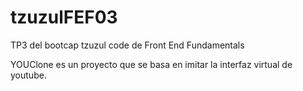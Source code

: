 # tzuzulFEF03
TP3 del bootcap tzuzul code de Front End Fundamentals

YOUClone es un proyecto que se basa en imitar la interfaz virtual de youtube.
